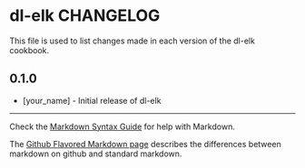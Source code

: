 # dl-elk CHANGELOG

This file is used to list changes made in each version of the dl-elk cookbook.

## 0.1.0
- [your_name] - Initial release of dl-elk

- - -
Check the [Markdown Syntax Guide](http://daringfireball.net/projects/markdown/syntax) for help with Markdown.

The [Github Flavored Markdown page](http://github.github.com/github-flavored-markdown/) describes the differences between markdown on github and standard markdown.
